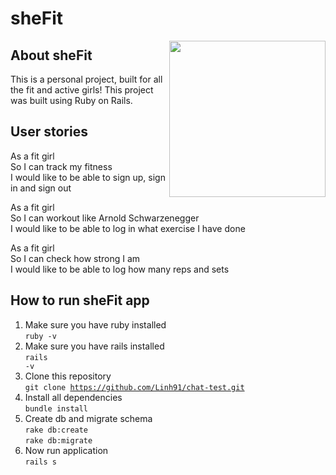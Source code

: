 # sheFit
<img src="https://user-images.githubusercontent.com/17644847/27798062-c9a5cc50-6007-11e7-8c3d-a410665360d1.png" align="right" width="250">

## About sheFit
This is a personal project, built for all the fit and active girls! This project was built using Ruby on Rails. 

## User stories

As a fit girl<br>
So I can track my fitness<br>
I would like to be able to sign up, sign in and sign out<br>

As a fit girl<br>
So I can workout like Arnold Schwarzenegger<br>
I would like to be able to log in what exercise I have done<br>

As a fit girl<br>
So I can check how strong I am<br>
I would like to be able to log how many reps and sets<br>

## How to run sheFit app

1. Make sure you have ruby installed <br>
<code>ruby -v</code><br>
2. Make sure you have rails installed<br>
<code>rails -v</code><br>
3. Clone this repository<br>
<code>git clone https://github.com/Linh91/chat-test.git</code><br>
4. Install all dependencies<br>
<code>bundle install</code><br>
5. Create db and migrate schema<br>
<code>rake db:create</code><br>
<code>rake db:migrate</code><br>
6. Now run application <br>
<code>rails s</code><br>
